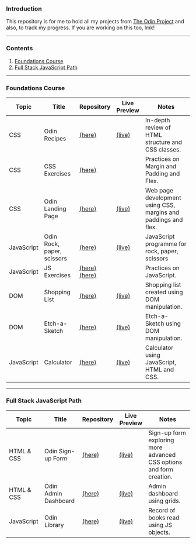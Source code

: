 ### Introduction

This repository is for me to hold all my projects from [The Odin Project](https://www.theodinproject.com/) and also, to track my progress. If you are working on this too, lmk!

---

### Contents
1. [Foundations Course](#foundi)
2. [Full Stack JavaScript Path](#fsjs)

---

<a id="foundi"></a>
### Foundations Course

| Topic | Title | Repository | Live Preview|  Notes |
|-------|-------|------------|-------------|--------|
| CSS   | Odin Recipes | [(here)](https://github.com/leecharlenej/odin-recipes) | [(live)](https://leecharlenej.github.io/odin-recipes/) | In-depth review of HTML structure and CSS classes.
| CSS   | CSS Exercises | [(here)](https://github.com/leecharlenej/css-exercises) |  | Practices on Margin and Padding and Flex.
| CSS   | Odin Landing Page | [(here)](https://github.com/leecharlenej/odin-landing-page)| [(live)](https://leecharlenej.github.io/odin-landing-page/first_attempt/) |Web page development using CSS, margins and paddings and flex.
| JavaScript | Odin Rock, paper, scissors | [(here)](https://github.com/leecharlenej/odin-rock-paper-scissors) | [(live)](https://leecharlenej.github.io/odin-rock-paper-scissors/) | JavaScript programme for rock, paper, scissors |
| JavaScript | JS Exercises | [(here)](https://github.com/leecharlenej/javascript-exercises) <br> [(here)](https://github.com/leecharlenej/JavaScript30)| | Practices on JavaScript.
| DOM   | Shopping List | [(here)](https://github.com/leecharlenej/theodinproject/tree/main/odin-shopping-list) | [(live)](https://leecharlenej.github.io/theodinproject/odin-shopping-list/) | Shopping list created using DOM manipulation. |
| DOM   | Etch-a-Sketch | [(here)](https://github.com/leecharlenej/odin-etch-a-sketch) | [(live)](https://leecharlenej.github.io/odin-etch-a-sketch/) | Etch-a-Sketch using DOM manipulation. |
| JavaScript | Calculator | [(here)](https://github.com/leecharlenej/odin-calculator) | [(live)](https://leecharlenej.github.io/odin-calculator/) | Calculator using JavaScript, HTML and CSS. |
---

<a id="fsjs"></a>
### Full Stack JavaScript Path

| Topic | Title | Repository | Live Preview|  Notes |
|-------|-------|------------|-------------|--------|
| HTML & CSS | Odin Sign-up Form | [(here)](https://github.com/leecharlenej/odin-sign-up-form) | [(live)](https://leecharlenej.github.io/odin-sign-up-form/) | Sign-up form exploring more advanced CSS options and form creation. |
| HTML & CSS | Odin Admin Dashboard | [(here)](https://github.com/leecharlenej/odin-admin-dashboard) | [(live)](https://leecharlenej.github.io/odin-admin-dashboard/) | Admin dashboard using grids. |
| JavaScript | Odin Library | [(here)](https://github.com/leecharlenej/theodinproject/tree/main/odin-library) | [(live)](https://leecharlenej.github.io/theodinproject/odin-library/) | Record of books read using JS objects. |